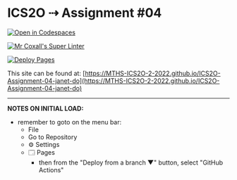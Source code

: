 # ICS2O ⇢ Assignment #04

[![Open in Codespaces](https://classroom.github.com/assets/launch-codespace-7f7980b617ed060a017424585567c406b6ee15c891e84e1186181d67ecf80aa0.svg)](https://classroom.github.com/open-in-codespaces?assignment_repo_id=10948701)

[![Mr Coxall's Super Linter](https://github.com/MTHS-ICS2O-2-2022/ICS2O-Assignment-04-janet-do/workflows/Mr%20Coxall's%20Super%20Linter/badge.svg)](https://github.com/MTHS-ICS2O-2-2022/ICS2O-Assignment-04-janet-do/actions)

[![Deploy Pages](https://github.com/MTHS-ICS2O-2-2022/ICS2O-Assignment-04-janet-do/workflows/Deploy%20Pages/badge.svg)](https://github.com/MTHS-ICS2O-2-2022/ICS2O-Assignment-04-janet-do/actions)

This site can be found at: [https://MTHS-ICS2O-2-2022.github.io/ICS2O-Assignment-04-janet-do](https://MTHS-ICS2O-2-2022.github.io/ICS2O-Assignment-04-janet-do)

---

**NOTES ON INITIAL LOAD:**
- remember to goto on the menu bar:
  - File
  - Go to Repository
  - ⚙ Settings
  - 🗔 Pages
    - then from the "Deploy from a branch ▼" button, select "GitHub Actions"

